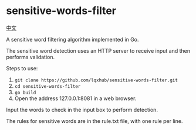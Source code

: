 # sensitive-words-filter

[中文](README-CN.md)

A sensitive word filtering algorithm implemented in Go.

The sensitive word detection uses an HTTP server to receive input and then performs validation.

Steps to use:

1. `git clone https://github.com/lqxhub/sensitive-words-filter.git`
2. `cd sensitive-words-filter`
3. `go build`
4. Open the address 127.0.0.1:8081 in a web browser.

Input the words to check in the input box to perform detection.

The rules for sensitive words are in the rule.txt file, with one rule per line.
